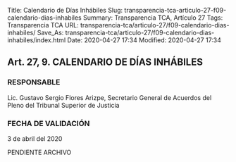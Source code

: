 Title: Calendario de Días Inhábiles
Slug: transparencia-tca-articulo-27-f09-calendario-dias-inhabiles
Summary: Transparencia TCA, Artículo 27
Tags: Transparencia TCA
URL: transparencia-tca/articulo-27/f09-calendario-dias-inhabiles/
Save_As: transparencia-tca/articulo-27/f09-calendario-dias-inhabiles/index.html
Date: 2020-04-27 17:34
Modified: 2020-04-27 17:34


## Art. 27, 9. CALENDARIO DE DÍAS INHÁBILES


### RESPONSABLE

Lic. Gustavo Sergio Flores Arizpe, Secretario General de Acuerdos del Pleno del Tribunal Superior de Justicia


### FECHA DE VALIDACIÓN

3 de abril del 2020


PENDIENTE ARCHIVO



